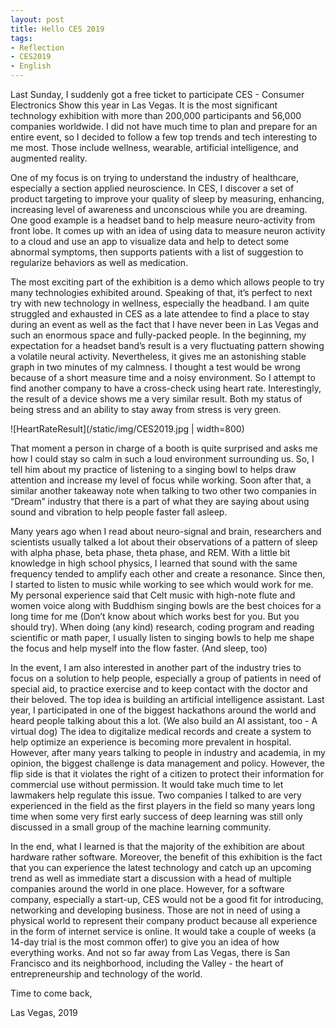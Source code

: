 ```yaml
---
layout: post
title: Hello CES 2019
tags:
- Reflection
- CES2019
- English
---
```


Last Sunday, I suddenly got a free ticket to participate CES - Consumer Electronics Show this year in Las Vegas. It is the most significant technology exhibition with more than 200,000 participants and 56,000 companies worldwide. I did not have much time to plan and prepare for an entire event, so I decided to follow a few top trends and tech interesting to me most. Those include wellness, wearable, artificial intelligence, and augmented reality.

One of my focus is on trying to understand the industry of healthcare, especially a section applied neuroscience. In CES, I discover a set of product targeting to improve your quality of sleep by measuring, enhancing, increasing level of awareness and unconscious while you are dreaming. One good example is a headset band to help measure neuro-activity from front lobe. It comes up with an idea of using data to measure neuron activity to a cloud and use an app to visualize data and help to detect some abnormal symptoms, then supports patients with a list of suggestion to regularize behaviors as well as medication.

The most exciting part of the exhibition is a demo which allows people to try many technologies exhibited around. Speaking of that, it’s perfect to next try with new technology in wellness, especially the headband. I am quite struggled and exhausted in CES as a late attendee to find a place to stay during an event as well as the fact that I have never been in Las Vegas and such an enormous space and fully-packed people. In the beginning, my expectation for a headset band’s result is a very fluctuating pattern showing a volatile neural activity. Nevertheless, it gives me an astonishing stable graph in two minutes of my calmness. I thought a test would be wrong because of a short measure time and a noisy environment. So I attempt to find another company to have a cross-check using heart rate. Interestingly, the result of a device shows me a very similar result. Both my status of being stress and an ability to stay away from stress is very green.

![HeartRateResult](/static/img/CES2019.jpg | width=800)

That moment a person in charge of a booth is quite surprised and asks me how I could stay so calm in such a loud environment surrounding us. So, I tell him about my practice of listening to a singing bowl to helps draw attention and increase my level of focus while working. Soon after that, a similar another takeaway note when talking to two other two companies in “Dream” industry that there is a part of what they are saying about using sound and vibration to help people faster fall asleep.

Many years ago when I read about neuro-signal and brain, researchers and scientists usually talked a lot about their observations of a pattern of sleep with alpha phase, beta phase, theta phase, and REM. With a little bit knowledge in high school physics, I learned that sound with the same frequency tended to amplify each other and create a resonance. Since then, I started to listen to music while working to see which would work for me. My personal experience said that Celt music with high-note flute and women voice along with Buddhism singing bowls are the best choices for a long time for me (Don’t know about which works best for you. But you should try). When doing (any kind) research, coding program and reading scientific or math paper, I usually listen to singing bowls to help me shape the focus and help myself into the flow faster. (And sleep, too)

In the event, I am also interested in another part of the industry tries to focus on a solution to help people, especially a group of patients in need of special aid, to practice exercise and to keep contact with the doctor and their beloved. The top idea is building an artificial intelligence assistant. Last year, I participated in one of the biggest hackathons around the world and heard people talking about this a lot. (We also build an AI assistant, too - A virtual dog) The idea to digitalize medical records and create a system to help optimize an experience is becoming more prevalent in hospital. However, after many years talking to people in industry and academia, in my opinion, the biggest challenge is data management and policy. However, the flip side is that it violates the right of a citizen to protect their information for commercial use without permission. It would take much time to let lawmakers help regulate this issue. Two companies I talked to are very experienced in the field as the first players in the field so many years long time when some very first early success of deep learning was still only discussed in a small group of the machine learning community.


In the end, what I learned is that the majority of the exhibition are about hardware rather software. Moreover, the benefit of this exhibition is the fact that you can experience the latest technology and catch up an upcoming trend as well as immediate start a discussion with a head of multiple companies around the world in one place. However, for a software company, especially a start-up, CES would not be a good fit for introducing, networking and developing business. Those are not in need of using a physical world to represent their company product because all experience in the form of internet service is online. It would take a couple of weeks (a 14-day trial is the most common offer) to give you an idea of how everything works. And not so far away from Las Vegas, there is San Francisco and its neighborhood, including the Valley - the heart of entrepreneurship and technology of the world.

Time to come back,

Las Vegas, 2019
